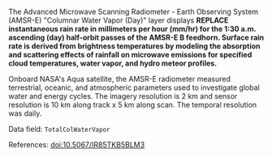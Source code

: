 The Advanced Microwave Scanning Radiometer - Earth Observing System (AMSR-E) "Columnar Water Vapor (Day)" layer displays **REPLACE instantaneous rain rate in millimeters per hour (mm/hr) for the 1:30 a.m. ascending (day) half-orbit passes of the AMSR-E B feedhorn. Surface rain rate is derived from brightness temperatures by modeling the absorption and scattering effects of rainfall on microwave emissions for specified cloud temperatures, water vapor, and hydro meteor profiles.**

Onboard NASA's Aqua satellite, the AMSR-E radiometer measured terrestrial, oceanic, and atmospheric parameters used to investigate global water and energy cycles. The imagery resolution is 2 km and sensor resolution is 10 km along track x 5 km along scan. The temporal resolution was daily.

Data field: `TotalColWaterVapor`

References: [doi:10.5067/IR85TKB5BLM3](https://doi.org/10.5067/IR85TKB5BLM3)